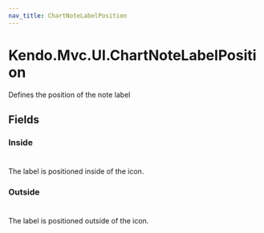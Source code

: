```yaml
---
nav_title: ChartNoteLabelPosition
---
```


# Kendo.Mvc.UI.ChartNoteLabelPosition
Defines the position of the note label


## Fields


### Inside
#
The label is positioned inside of the icon.

### Outside
#
The label is positioned outside of the icon.




